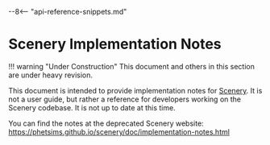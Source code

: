 --8<-- "api-reference-snippets.md"

# Scenery Implementation Notes

!!! warning "Under Construction"
    This document and others in this section are under heavy revision.

This document is intended to provide implementation notes for [Scenery](../learn/scenery-basics.md). It is not a user guide, but rather a reference for developers working on the Scenery codebase. It is not up to date at this time.

You can find the notes at the deprecated Scenery website: <https://phetsims.github.io/scenery/doc/implementation-notes.html>
